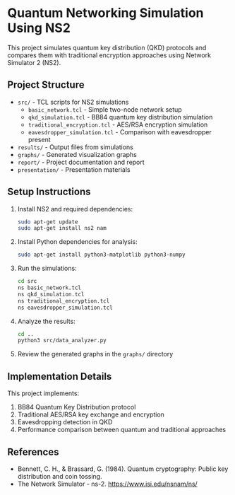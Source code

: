# Quantum Networking Simulation Using NS2

This project simulates quantum key distribution (QKD) protocols and compares them with traditional encryption approaches using Network Simulator 2 (NS2).

## Project Structure

- `src/` - TCL scripts for NS2 simulations
  - `basic_network.tcl` - Simple two-node network setup
  - `qkd_simulation.tcl` - BB84 quantum key distribution simulation
  - `traditional_encryption.tcl` - AES/RSA encryption simulation
  - `eavesdropper_simulation.tcl` - Comparison with eavesdropper present
- `results/` - Output files from simulations
- `graphs/` - Generated visualization graphs
- `report/` - Project documentation and report
- `presentation/` - Presentation materials

## Setup Instructions

1. Install NS2 and required dependencies:
   ```bash
   sudo apt-get update
   sudo apt-get install ns2 nam
   ```

2. Install Python dependencies for analysis:
   ```bash
   sudo apt-get install python3-matplotlib python3-numpy
   ```

3. Run the simulations:
   ```bash
   cd src
   ns basic_network.tcl
   ns qkd_simulation.tcl
   ns traditional_encryption.tcl
   ns eavesdropper_simulation.tcl
   ```

4. Analyze the results:
   ```bash
   cd ..
   python3 src/data_analyzer.py
   ```

5. Review the generated graphs in the `graphs/` directory

## Implementation Details

This project implements:

1. BB84 Quantum Key Distribution protocol
2. Traditional AES/RSA key exchange and encryption
3. Eavesdropping detection in QKD
4. Performance comparison between quantum and traditional approaches

## References

- Bennett, C. H., & Brassard, G. (1984). Quantum cryptography: Public key distribution and coin tossing.
- The Network Simulator - ns-2. https://www.isi.edu/nsnam/ns/
